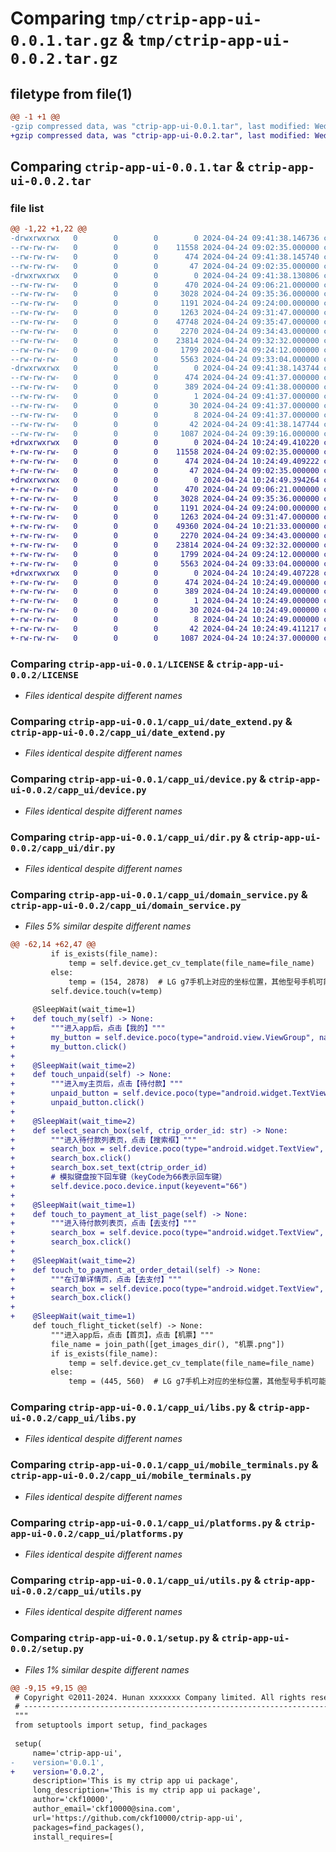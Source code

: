 # Comparing `tmp/ctrip-app-ui-0.0.1.tar.gz` & `tmp/ctrip-app-ui-0.0.2.tar.gz`

## filetype from file(1)

```diff
@@ -1 +1 @@
-gzip compressed data, was "ctrip-app-ui-0.0.1.tar", last modified: Wed Apr 24 09:41:38 2024, max compression
+gzip compressed data, was "ctrip-app-ui-0.0.2.tar", last modified: Wed Apr 24 10:24:49 2024, max compression
```

## Comparing `ctrip-app-ui-0.0.1.tar` & `ctrip-app-ui-0.0.2.tar`

### file list

```diff
@@ -1,22 +1,22 @@
-drwxrwxrwx   0        0        0        0 2024-04-24 09:41:38.146736 ctrip-app-ui-0.0.1/
--rw-rw-rw-   0        0        0    11558 2024-04-24 09:02:35.000000 ctrip-app-ui-0.0.1/LICENSE
--rw-rw-rw-   0        0        0      474 2024-04-24 09:41:38.145740 ctrip-app-ui-0.0.1/PKG-INFO
--rw-rw-rw-   0        0        0       47 2024-04-24 09:02:35.000000 ctrip-app-ui-0.0.1/README.md
-drwxrwxrwx   0        0        0        0 2024-04-24 09:41:38.130806 ctrip-app-ui-0.0.1/capp_ui/
--rw-rw-rw-   0        0        0      470 2024-04-24 09:06:21.000000 ctrip-app-ui-0.0.1/capp_ui/__init__.py
--rw-rw-rw-   0        0        0     3028 2024-04-24 09:35:36.000000 ctrip-app-ui-0.0.1/capp_ui/date_extend.py
--rw-rw-rw-   0        0        0     1191 2024-04-24 09:24:00.000000 ctrip-app-ui-0.0.1/capp_ui/device.py
--rw-rw-rw-   0        0        0     1263 2024-04-24 09:31:47.000000 ctrip-app-ui-0.0.1/capp_ui/dir.py
--rw-rw-rw-   0        0        0    47748 2024-04-24 09:35:47.000000 ctrip-app-ui-0.0.1/capp_ui/domain_service.py
--rw-rw-rw-   0        0        0     2270 2024-04-24 09:34:43.000000 ctrip-app-ui-0.0.1/capp_ui/libs.py
--rw-rw-rw-   0        0        0    23814 2024-04-24 09:32:32.000000 ctrip-app-ui-0.0.1/capp_ui/mobile_terminals.py
--rw-rw-rw-   0        0        0     1799 2024-04-24 09:24:12.000000 ctrip-app-ui-0.0.1/capp_ui/platforms.py
--rw-rw-rw-   0        0        0     5563 2024-04-24 09:33:04.000000 ctrip-app-ui-0.0.1/capp_ui/utils.py
-drwxrwxrwx   0        0        0        0 2024-04-24 09:41:38.143744 ctrip-app-ui-0.0.1/ctrip_app_ui.egg-info/
--rw-rw-rw-   0        0        0      474 2024-04-24 09:41:37.000000 ctrip-app-ui-0.0.1/ctrip_app_ui.egg-info/PKG-INFO
--rw-rw-rw-   0        0        0      389 2024-04-24 09:41:38.000000 ctrip-app-ui-0.0.1/ctrip_app_ui.egg-info/SOURCES.txt
--rw-rw-rw-   0        0        0        1 2024-04-24 09:41:37.000000 ctrip-app-ui-0.0.1/ctrip_app_ui.egg-info/dependency_links.txt
--rw-rw-rw-   0        0        0       30 2024-04-24 09:41:37.000000 ctrip-app-ui-0.0.1/ctrip_app_ui.egg-info/requires.txt
--rw-rw-rw-   0        0        0        8 2024-04-24 09:41:37.000000 ctrip-app-ui-0.0.1/ctrip_app_ui.egg-info/top_level.txt
--rw-rw-rw-   0        0        0       42 2024-04-24 09:41:38.147744 ctrip-app-ui-0.0.1/setup.cfg
--rw-rw-rw-   0        0        0     1087 2024-04-24 09:39:16.000000 ctrip-app-ui-0.0.1/setup.py
+drwxrwxrwx   0        0        0        0 2024-04-24 10:24:49.410220 ctrip-app-ui-0.0.2/
+-rw-rw-rw-   0        0        0    11558 2024-04-24 09:02:35.000000 ctrip-app-ui-0.0.2/LICENSE
+-rw-rw-rw-   0        0        0      474 2024-04-24 10:24:49.409222 ctrip-app-ui-0.0.2/PKG-INFO
+-rw-rw-rw-   0        0        0       47 2024-04-24 09:02:35.000000 ctrip-app-ui-0.0.2/README.md
+drwxrwxrwx   0        0        0        0 2024-04-24 10:24:49.394264 ctrip-app-ui-0.0.2/capp_ui/
+-rw-rw-rw-   0        0        0      470 2024-04-24 09:06:21.000000 ctrip-app-ui-0.0.2/capp_ui/__init__.py
+-rw-rw-rw-   0        0        0     3028 2024-04-24 09:35:36.000000 ctrip-app-ui-0.0.2/capp_ui/date_extend.py
+-rw-rw-rw-   0        0        0     1191 2024-04-24 09:24:00.000000 ctrip-app-ui-0.0.2/capp_ui/device.py
+-rw-rw-rw-   0        0        0     1263 2024-04-24 09:31:47.000000 ctrip-app-ui-0.0.2/capp_ui/dir.py
+-rw-rw-rw-   0        0        0    49360 2024-04-24 10:21:33.000000 ctrip-app-ui-0.0.2/capp_ui/domain_service.py
+-rw-rw-rw-   0        0        0     2270 2024-04-24 09:34:43.000000 ctrip-app-ui-0.0.2/capp_ui/libs.py
+-rw-rw-rw-   0        0        0    23814 2024-04-24 09:32:32.000000 ctrip-app-ui-0.0.2/capp_ui/mobile_terminals.py
+-rw-rw-rw-   0        0        0     1799 2024-04-24 09:24:12.000000 ctrip-app-ui-0.0.2/capp_ui/platforms.py
+-rw-rw-rw-   0        0        0     5563 2024-04-24 09:33:04.000000 ctrip-app-ui-0.0.2/capp_ui/utils.py
+drwxrwxrwx   0        0        0        0 2024-04-24 10:24:49.407228 ctrip-app-ui-0.0.2/ctrip_app_ui.egg-info/
+-rw-rw-rw-   0        0        0      474 2024-04-24 10:24:49.000000 ctrip-app-ui-0.0.2/ctrip_app_ui.egg-info/PKG-INFO
+-rw-rw-rw-   0        0        0      389 2024-04-24 10:24:49.000000 ctrip-app-ui-0.0.2/ctrip_app_ui.egg-info/SOURCES.txt
+-rw-rw-rw-   0        0        0        1 2024-04-24 10:24:49.000000 ctrip-app-ui-0.0.2/ctrip_app_ui.egg-info/dependency_links.txt
+-rw-rw-rw-   0        0        0       30 2024-04-24 10:24:49.000000 ctrip-app-ui-0.0.2/ctrip_app_ui.egg-info/requires.txt
+-rw-rw-rw-   0        0        0        8 2024-04-24 10:24:49.000000 ctrip-app-ui-0.0.2/ctrip_app_ui.egg-info/top_level.txt
+-rw-rw-rw-   0        0        0       42 2024-04-24 10:24:49.411217 ctrip-app-ui-0.0.2/setup.cfg
+-rw-rw-rw-   0        0        0     1087 2024-04-24 10:24:37.000000 ctrip-app-ui-0.0.2/setup.py
```

### Comparing `ctrip-app-ui-0.0.1/LICENSE` & `ctrip-app-ui-0.0.2/LICENSE`

 * *Files identical despite different names*

### Comparing `ctrip-app-ui-0.0.1/capp_ui/date_extend.py` & `ctrip-app-ui-0.0.2/capp_ui/date_extend.py`

 * *Files identical despite different names*

### Comparing `ctrip-app-ui-0.0.1/capp_ui/device.py` & `ctrip-app-ui-0.0.2/capp_ui/device.py`

 * *Files identical despite different names*

### Comparing `ctrip-app-ui-0.0.1/capp_ui/dir.py` & `ctrip-app-ui-0.0.2/capp_ui/dir.py`

 * *Files identical despite different names*

### Comparing `ctrip-app-ui-0.0.1/capp_ui/domain_service.py` & `ctrip-app-ui-0.0.2/capp_ui/domain_service.py`

 * *Files 5% similar despite different names*

```diff
@@ -62,14 +62,47 @@
         if is_exists(file_name):
             temp = self.device.get_cv_template(file_name=file_name)
         else:
             temp = (154, 2878)  # LG g7手机上对应的坐标位置，其他型号手机可能不是这个值
         self.device.touch(v=temp)
 
     @SleepWait(wait_time=1)
+    def touch_my(self) -> None:
+        """进入app后，点击【我的】"""
+        my_button = self.device.poco(type="android.view.ViewGroup", name="ctrip.android.view:id/a", desc="我的")
+        my_button.click()
+
+    @SleepWait(wait_time=2)
+    def touch_unpaid(self) -> None:
+        """进入my主页后，点击【待付款】"""
+        unpaid_button = self.device.poco(type="android.widget.TextView", name="ctrip.android.view:id/a", text="待付款")
+        unpaid_button.click()
+
+    @SleepWait(wait_time=2)
+    def select_search_box(self, ctrip_order_id: str) -> None:
+        """进入待付款列表页，点击【搜索框】"""
+        search_box = self.device.poco(type="android.widget.TextView", name="ctrip.android.view:id/a", text="搜索订单")
+        search_box.click()
+        search_box.set_text(ctrip_order_id)
+        # 模拟键盘按下回车键（keyCode为66表示回车键）
+        self.device.poco.device.input(keyevent="66")
+
+    @SleepWait(wait_time=1)
+    def touch_to_payment_at_list_page(self) -> None:
+        """进入待付款列表页，点击【去支付】"""
+        search_box = self.device.poco(type="android.widget.TextView", name="android.widget.TextView", text="去支付")
+        search_box.click()
+
+    @SleepWait(wait_time=2)
+    def touch_to_payment_at_order_detail(self) -> None:
+        """在订单详情页，点击【去支付】"""
+        search_box = self.device.poco(type="android.widget.TextView", name="pcardLimit_Text_去支付", text="去支付")
+        search_box.click()
+
+    @SleepWait(wait_time=1)
     def touch_flight_ticket(self) -> None:
         """进入app后，点击【首页】，点击【机票】"""
         file_name = join_path([get_images_dir(), "机票.png"])
         if is_exists(file_name):
             temp = self.device.get_cv_template(file_name=file_name)
         else:
             temp = (445, 560)  # LG g7手机上对应的坐标位置，其他型号手机可能不是这个值
```

### Comparing `ctrip-app-ui-0.0.1/capp_ui/libs.py` & `ctrip-app-ui-0.0.2/capp_ui/libs.py`

 * *Files identical despite different names*

### Comparing `ctrip-app-ui-0.0.1/capp_ui/mobile_terminals.py` & `ctrip-app-ui-0.0.2/capp_ui/mobile_terminals.py`

 * *Files identical despite different names*

### Comparing `ctrip-app-ui-0.0.1/capp_ui/platforms.py` & `ctrip-app-ui-0.0.2/capp_ui/platforms.py`

 * *Files identical despite different names*

### Comparing `ctrip-app-ui-0.0.1/capp_ui/utils.py` & `ctrip-app-ui-0.0.2/capp_ui/utils.py`

 * *Files identical despite different names*

### Comparing `ctrip-app-ui-0.0.1/setup.py` & `ctrip-app-ui-0.0.2/setup.py`

 * *Files 1% similar despite different names*

```diff
@@ -9,15 +9,15 @@
 # Copyright ©2011-2024. Hunan xxxxxxx Company limited. All rights reserved.
 # ---------------------------------------------------------------------------------------------------------
 """
 from setuptools import setup, find_packages
 
 setup(
     name='ctrip-app-ui',
-    version='0.0.1',
+    version='0.0.2',
     description='This is my ctrip app ui package',
     long_description='This is my ctrip app ui package',
     author='ckf10000',
     author_email='ckf10000@sina.com',
     url='https://github.com/ckf10000/ctrip-app-ui',
     packages=find_packages(),
     install_requires=[
```

